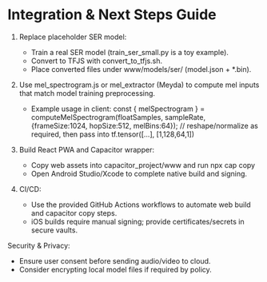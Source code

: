 Integration & Next Steps Guide
==============================

1) Replace placeholder SER model:
   - Train a real SER model (train_ser_small.py is a toy example).
   - Convert to TFJS with convert_to_tfjs.sh.
   - Place converted files under www/models/ser/ (model.json + *.bin).

2) Use mel_spectrogram.js or mel_extractor (Meyda) to compute mel inputs that match model training preprocessing.
   - Example usage in client:
       const { melSpectrogram } = computeMelSpectrogram(floatSamples, sampleRate, {frameSize:1024, hopSize:512, melBins:64});
       // reshape/normalize as required, then pass into tf.tensor([...], [1,128,64,1])

3) Build React PWA and Capacitor wrapper:
   - Copy web assets into capacitor_project/www and run npx cap copy
   - Open Android Studio/Xcode to complete native build and signing.

4) CI/CD:
   - Use the provided GitHub Actions workflows to automate web build and capacitor copy steps.
   - iOS builds require manual signing; provide certificates/secrets in secure vaults.

Security & Privacy:
- Ensure user consent before sending audio/video to cloud.
- Consider encrypting local model files if required by policy.
